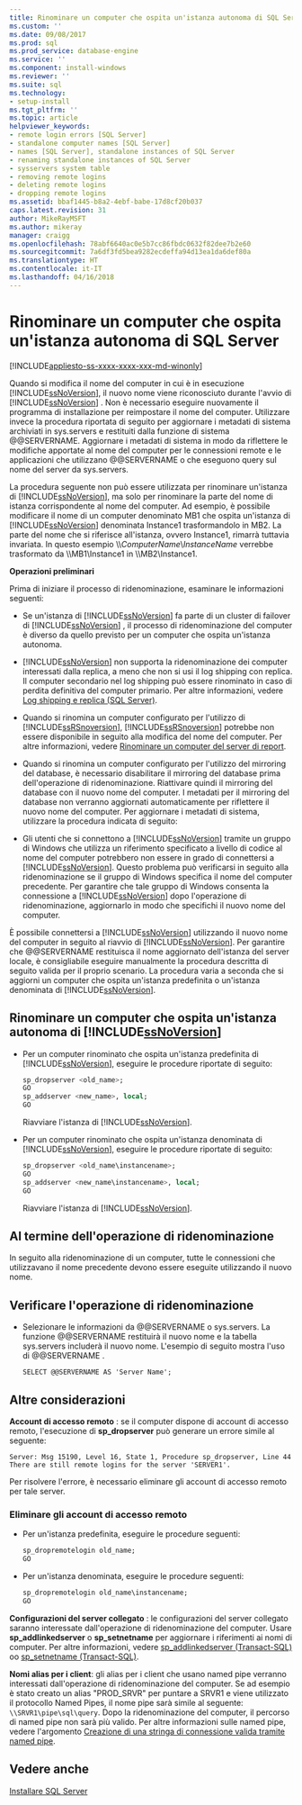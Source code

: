 ```yaml
---
title: Rinominare un computer che ospita un'istanza autonoma di SQL Server | Microsoft Docs
ms.custom: ''
ms.date: 09/08/2017
ms.prod: sql
ms.prod_service: database-engine
ms.service: ''
ms.component: install-windows
ms.reviewer: ''
ms.suite: sql
ms.technology:
- setup-install
ms.tgt_pltfrm: ''
ms.topic: article
helpviewer_keywords:
- remote login errors [SQL Server]
- standalone computer names [SQL Server]
- names [SQL Server], standalone instances of SQL Server
- renaming standalone instances of SQL Server
- sysservers system table
- removing remote logins
- deleting remote logins
- dropping remote logins
ms.assetid: bbaf1445-b8a2-4ebf-babe-17d8cf20b037
caps.latest.revision: 31
author: MikeRayMSFT
ms.author: mikeray
manager: craigg
ms.openlocfilehash: 78abf6640ac0e5b7cc86fbdc0632f82dee7b2e60
ms.sourcegitcommit: 7a6df3fd5bea9282ecdeffa94d13ea1da6def80a
ms.translationtype: HT
ms.contentlocale: it-IT
ms.lasthandoff: 04/16/2018
---
```

# <a name="rename-a-computer-that-hosts-a-stand-alone-instance-of-sql-server"></a>Rinominare un computer che ospita un'istanza autonoma di SQL Server

[!INCLUDE[appliesto-ss-xxxx-xxxx-xxx-md-winonly](../../includes/appliesto-ss-xxxx-xxxx-xxx-md-winonly.md)]

Quando si modifica il nome del computer in cui è in esecuzione [!INCLUDE[ssNoVersion](../../includes/ssnoversion-md.md)], il nuovo nome viene riconosciuto durante l'avvio di [!INCLUDE[ssNoVersion](../../includes/ssnoversion-md.md)] . Non è necessario eseguire nuovamente il programma di installazione per reimpostare il nome del computer. Utilizzare invece la procedura riportata di seguito per aggiornare i metadati di sistema archiviati in sys.servers e restituiti dalla funzione di sistema @@SERVERNAME. Aggiornare i metadati di sistema in modo da riflettere le modifiche apportate al nome del computer per le connessioni remote e le applicazioni che utilizzano @@SERVERNAME o che eseguono query sul nome del server da sys.servers.  
  
La procedura seguente non può essere utilizzata per rinominare un'istanza di [!INCLUDE[ssNoVersion](../../includes/ssnoversion-md.md)], ma solo per rinominare la parte del nome di istanza corrispondente al nome del computer. Ad esempio, è possibile modificare il nome di un computer denominato MB1 che ospita un'istanza di [!INCLUDE[ssNoVersion](../../includes/ssnoversion-md.md)] denominata Instance1 trasformandolo in MB2. La parte del nome che si riferisce all'istanza, ovvero Instance1, rimarrà tuttavia invariata. In questo esempio \\\\*ComputerName*\\*InstanceName* verrebbe trasformato da \\\MB1\Instance1 in \\\MB2\Instance1.  
  
 **Operazioni preliminari**  
  
 Prima di iniziare il processo di ridenominazione, esaminare le informazioni seguenti:  
  
-   Se un'istanza di [!INCLUDE[ssNoVersion](../../includes/ssnoversion-md.md)] fa parte di un cluster di failover di [!INCLUDE[ssNoVersion](../../includes/ssnoversion-md.md)] , il processo di ridenominazione del computer è diverso da quello previsto per un computer che ospita un'istanza autonoma.  
  
-   [!INCLUDE[ssNoVersion](../../includes/ssnoversion-md.md)] non supporta la ridenominazione dei computer interessati dalla replica, a meno che non si usi il log shipping con replica. Il computer secondario nel log shipping può essere rinominato in caso di perdita definitiva del computer primario. Per altre informazioni, vedere [Log shipping e replica &#40;SQL Server&#41;](../../database-engine/log-shipping/log-shipping-and-replication-sql-server.md).  
  
-   Quando si rinomina un computer configurato per l'utilizzo di [!INCLUDE[ssRSnoversion](../../includes/ssrsnoversion-md.md)], [!INCLUDE[ssRSnoversion](../../includes/ssrsnoversion-md.md)] potrebbe non essere disponibile in seguito alla modifica del nome del computer. Per altre informazioni, vedere [Rinominare un computer del server di report](../../reporting-services/report-server/rename-a-report-server-computer.md).  
  
-   Quando si rinomina un computer configurato per l'utilizzo del mirroring del database, è necessario disabilitare il mirroring del database prima dell'operazione di ridenominazione. Riattivare quindi il mirroring del database con il nuovo nome del computer. I metadati per il mirroring del database non verranno aggiornati automaticamente per riflettere il nuovo nome del computer. Per aggiornare i metadati di sistema, utilizzare la procedura indicata di seguito:  
  
-   Gli utenti che si connettono a [!INCLUDE[ssNoVersion](../../includes/ssnoversion-md.md)] tramite un gruppo di Windows che utilizza un riferimento specificato a livello di codice al nome del computer potrebbero non essere in grado di connettersi a [!INCLUDE[ssNoVersion](../../includes/ssnoversion-md.md)]. Questo problema può verificarsi in seguito alla ridenominazione se il gruppo di Windows specifica il nome del computer precedente. Per garantire che tale gruppo di Windows consenta la connessione a [!INCLUDE[ssNoVersion](../../includes/ssnoversion-md.md)] dopo l'operazione di ridenominazione, aggiornarlo in modo che specifichi il nuovo nome del computer.  
  
 È possibile connettersi a [!INCLUDE[ssNoVersion](../../includes/ssnoversion-md.md)] utilizzando il nuovo nome del computer in seguito al riavvio di [!INCLUDE[ssNoVersion](../../includes/ssnoversion-md.md)]. Per garantire che @@SERVERNAME restituisca il nome aggiornato dell'istanza del server locale, è consigliabile eseguire manualmente la procedura descritta di seguito valida per il proprio scenario. La procedura varia a seconda che si aggiorni un computer che ospita un'istanza predefinita o un'istanza denominata di [!INCLUDE[ssNoVersion](../../includes/ssnoversion-md.md)].  
  
## <a name="rename-a-computer-that-hosts-a-stand-alone-instance-of-includessnoversionincludesssnoversion-mdmd"></a>Rinominare un computer che ospita un'istanza autonoma di [!INCLUDE[ssNoVersion](../../includes/ssnoversion-md.md)]  
  
-   Per un computer rinominato che ospita un'istanza predefinita di [!INCLUDE[ssNoVersion](../../includes/ssnoversion-md.md)], eseguire le procedure riportate di seguito:  
  
    ```sql
    sp_dropserver <old_name>;  
    GO  
    sp_addserver <new_name>, local;  
    GO  
    ```  
  
     Riavviare l'istanza di [!INCLUDE[ssNoVersion](../../includes/ssnoversion-md.md)].  
  
-   Per un computer rinominato che ospita un'istanza denominata di [!INCLUDE[ssNoVersion](../../includes/ssnoversion-md.md)], eseguire le procedure riportate di seguito:  
  
    ```sql
    sp_dropserver <old_name\instancename>;  
    GO  
    sp_addserver <new_name\instancename>, local;  
    GO  
    ```  
  
     Riavviare l'istanza di [!INCLUDE[ssNoVersion](../../includes/ssnoversion-md.md)].  
  
## <a name="after-the-renaming-operation"></a>Al termine dell'operazione di ridenominazione  
 In seguito alla ridenominazione di un computer, tutte le connessioni che utilizzavano il nome precedente devono essere eseguite utilizzando il nuovo nome.  
  
## <a name="verify-renaming-operation"></a>Verificare l'operazione di ridenominazione  
  
-   Selezionare le informazioni da @@SERVERNAME o sys.servers. La funzione @@SERVERNAME restituirà il nuovo nome e la tabella sys.servers includerà il nuovo nome. L'esempio di seguito mostra l'uso di @@SERVERNAME .  
  
    ```  
    SELECT @@SERVERNAME AS 'Server Name';  
    ```  
  
## <a name="additional-considerations"></a>Altre considerazioni  
 **Account di accesso remoto** : se il computer dispone di account di accesso remoto, l'esecuzione di **sp_dropserver** può generare un errore simile al seguente:  
  
 `Server: Msg 15190, Level 16, State 1, Procedure sp_dropserver, Line 44 There are still remote logins for the server 'SERVER1'.`  
  
 Per risolvere l'errore, è necessario eliminare gli account di accesso remoto per tale server.  
  
### <a name="drop-remote-logins"></a>Eliminare gli account di accesso remoto  
  
-   Per un'istanza predefinita, eseguire le procedure seguenti:  
  
    ```sql
    sp_dropremotelogin old_name;  
    GO  
    ```  
  
-   Per un'istanza denominata, eseguire le procedure seguenti:  
  
    ```sql
    sp_dropremotelogin old_name\instancename;  
    GO  
    ```  
  
 **Configurazioni del server collegato** : le configurazioni del server collegato saranno interessate dall'operazione di ridenominazione del computer. Usare **sp_addlinkedserver** o **sp_setnetname** per aggiornare i riferimenti ai nomi di computer. Per altre informazioni, vedere [sp_addlinkedserver &#40;Transact-SQL&#41;](../../relational-databases/system-stored-procedures/sp-addlinkedserver-transact-sql.md) oo [sp_setnetname &#40;Transact-SQL&#41;](../../relational-databases/system-stored-procedures/sp-setnetname-transact-sql.md).  
  
 **Nomi alias per i client**: gli alias per i client che usano named pipe verranno interessati dall'operazione di ridenominazione del computer. Se ad esempio è stato creato un alias "PROD_SRVR" per puntare a SRVR1 e viene utilizzato il protocollo Named Pipes, il nome pipe sarà simile al seguente: `\\SRVR1\pipe\sql\query`. Dopo la ridenominazione del computer, il percorso di named pipe non sarà più valido. Per altre informazioni sulle named pipe, vedere l'argomento [Creazione di una stringa di connessione valida tramite named pipe](http://go.microsoft.com/fwlink/?LinkId=111063).  
  
## <a name="see-also"></a>Vedere anche  
 [Installare SQL Server](../../database-engine/install-windows/install-sql-server.md)  
  
  

